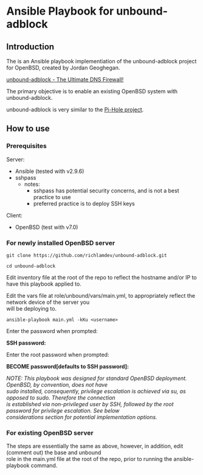 # Ansible Playbook for unbound-adblock

## Introduction

The is an Ansible playbook implementiation of the unbound-adblock project for OpenBSD, created by Jordan Geoghegan.

[unbound-adblock - The Ultimate DNS Firewall!](https://www.geoghegan.ca/unbound-adblock.html)

The primary objective is to enable an existing OpenBSD system with unbound-adblock.

unbound-adblock is very similar to the [Pi-Hole project](https://pi-hole.net).

## How to use

### Prerequisites

Server:
- Ansible (tested with v2.9.6)
- sshpass
  - notes:
    - sshpass has potential security concerns, and is not a best practice to use
    - preferred practice is to deploy SSH keys

Client:
- OpenBSD (test with v7.0)


### For newly installed OpenBSD server

```git clone https://github.com/richlamdev/unbound-adblock.git```

```cd unbound-adblock```

Edit inventory file at the root of the repo to reflect the hostname and/or IP to have this playbook applied to.

Edit the vars file at role/unbound/vars/main.yml, to appropriately reflect the network device of the server you\
will be deploying to.

```ansible-playbook main.yml -kKu <username>```

Enter the <username> password when prompted:

**SSH password:**


Enter the root password when prompted:

**BECOME password[defaults to SSH password]:**

*NOTE: This playbook was designed for standard OpenBSD deployment.  OpenBSD, by convention, does not have\
sudo installed, consequently, privilege escalation is achieved via su, as opposed to sudo.  Therefore the connection\
is established via non-privileged user by SSH, followed by the root password for privilege escalation.  See below\
considerations section for potential implementation options.*

### For existing OpenBSD server

The steps are essentially the same as above, however, in addition, edit (comment out) the base and unbound\
role in the main.yml file at the root of the repo, prior to running the ansible-playbook command.


